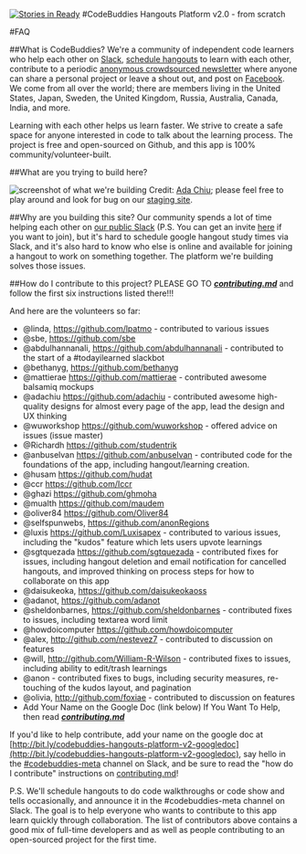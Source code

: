 [![Stories in Ready](https://badge.waffle.io/codebuddiesdotorg/cb-v2-scratch.png?label=ready&title=Ready)](https://waffle.io/codebuddiesdotorg/cb-v2-scratch)
#CodeBuddies Hangouts Platform v2.0 - from scratch

#FAQ

##What is CodeBuddies?
We're a community of independent code learners who help each other on [Slack](http://codebuddiesmeet.slack.com), [schedule hangouts](http://hangouts.codebuddies.org) to learn with each other, contribute to a periodic [anonymous crowdsourced newsletter](http://tinyletter.com/codebuddies) where anyone can share a personal project or leave a shout out, and post on [Facebook](https://www.facebook.com/groups/TOPSTUDYGROUP/). We come from all over the world; there are members living in the United States, Japan, Sweden, the United Kingdom, Russia, Australia, Canada, India, and more.

Learning with each other helps us learn faster. We strive to create a safe space for anyone interested in code to talk about the learning process. The project is free and open-sourced on Github, and this app is 100% community/volunteer-built.

##What are you trying to build here?

![screenshot of what we're building](http://codebuddies.org/images/cbv7-mockup.jpg)
Credit: [Ada Chiu](https://github.com/adachiu); please feel free to play around and look for bug on our [staging site](http://cbv2-staging2.meteor.com).

##Why are you building this site?
Our community spends a lot of time helping each other on [our public Slack](http://codebuddiesmeet.slack.com) (P.S. You can get an invite [here](http://codebuddiesmeet.herokuapp.com) if you want to join), but it's hard to schedule google hangout study times via Slack, and it's also hard to know who else is online and available for joining a hangout to work on something together. The platform we're building solves those issues.

##How do I contribute to this project?
PLEASE GO TO ***[contributing.md](contributing.md)*** and follow the first six instructions listed there!!!

And here are the volunteers so far:

- @linda, https://github.com/lpatmo - contributed to various issues
- @sbe, https://github.com/sbe 
- @abdulhannanali, https://github.com/abdulhannanali - contributed to the start of a #todayilearned slackbot
- @bethanyg, https://github.com/bethanyg 
- @mattierae https://github.com/mattierae - contributed awesome balsamiq mockups
- @adachiu https://github.com/adachiu - contributed awesome high-quality designs for almost every page of the app, lead the design and UX thinking
- @wuworkshop https://github.com/wuworkshop - offered advice on issues (issue master)
- @Richardh https://github.com/studentrik
- @anbuselvan https://github.com/anbuselvan - contributed code for the foundations of the app, including hangout/learning creation.
- @husam https://github.com/hudat
- @ccr https://github.com/Iccr
- @ghazi https://github.com/ghmoha
- @mualth https://github.com/maudem
- @oliver84 https://github.com/Oliver84
- @selfspunwebs, https://github.com/anonRegions
- @luxis https://github.com/Luxisapex - contributed to various issues, including the "kudos" feature which lets users upvote learnings
- @sgtquezada https://github.com/sgtquezada - contributed fixes for issues, including hangout deletion and email notification for cancelled hangouts, and improved thinking on process steps for how to collaborate on this app
- @daisukeoka, https://github.com/daisukeokaoss
- @adanot, https://github.com/adanot
- @sheldonbarnes, https://github.com/sheldonbarnes - contributed fixes to issues, including textarea word limit
- @howdoicomputer https://github.com/howdoicomputer
- @alex, http://github.com/nestevez7 - contributed to discussion on features
- @will, http://github.com/William-R-Wilson - contributed fixes to issues, including ability to edit/trash learnings
- @anon - contributed fixes to bugs, including security measures, re-touching of the kudos layout, and pagination
- @olivia, http://github.com/foxiae - contributed to discussion on features
- Add Your Name on the Google Doc (link below) If You Want To Help, then read ***[contributing.md](contributing.md)***

If you'd like to help contribute, add your name on the google doc at [http://bit.ly/codebuddies-hangouts-platform-v2-googledoc](http://bit.ly/codebuddies-hangouts-platform-v2-googledoc), say hello in the [#codebuddies-meta](https://codebuddiesmeet.slack.com/messages/codebuddies-meta/) channel on Slack, and be sure to read the "how do I contribute" instructions on [contributing.md](contributing.md)!

P.S. We'll schedule hangouts to do code walkthroughs or code show and tells occasionally, and announce it in the #codebuddies-meta channel on Slack. The goal is to help everyone who wants to contribute to this app learn quickly through collaboration. The list of contributors above contains a good mix of full-time developers and as well as people contributing to an open-sourced project for the first time.



